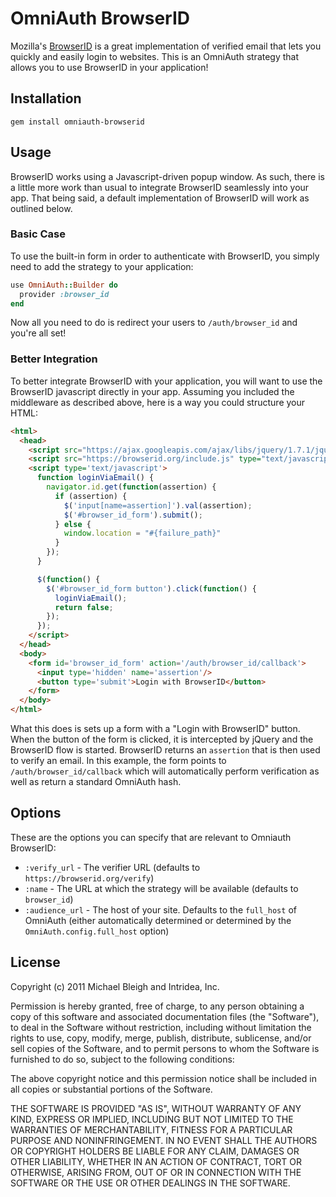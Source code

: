 # OmniAuth BrowserID

Mozilla's [BrowserID](https://browserid.org/) is a great implementation of verified email that lets you quickly and easily login to websites. This is an OmniAuth strategy that allows you to use BrowserID in your application!

## Installation

    gem install omniauth-browserid

## Usage

BrowserID works using a Javascript-driven popup window. As such, there is a little more work than usual to integrate BrowserID seamlessly into your app. That being said, a default implementation of BrowserID will work as outlined below.

### Basic Case

To use the built-in form in order to authenticate with BrowserID, you simply need to add the strategy to your application:

```ruby
use OmniAuth::Builder do
  provider :browser_id
end
```

Now all you need to do is redirect your users to `/auth/browser_id` and you're all set!

### Better Integration

To better integrate BrowserID with your application, you will want to use the BrowserID javascript directly in your app. Assuming you included the middleware as described above, here is a way you could structure your HTML:

```html
<html>
  <head>
    <script src="https://ajax.googleapis.com/ajax/libs/jquery/1.7.1/jquery.min.js" type="text/javascript"></script>
    <script src="https://browserid.org/include.js" type="text/javascript"></script>
    <script type='text/javascript'>
      function loginViaEmail() {
        navigator.id.get(function(assertion) {
          if (assertion) {
            $('input[name=assertion]').val(assertion);
            $('#browser_id_form').submit();
          } else {
            window.location = "#{failure_path}"
          }
        });  
      }

      $(function() {
        $('#browser_id_form button').click(function() {
          loginViaEmail();
          return false;
        });
      });
    </script>
  </head>
  <body>
    <form id='browser_id_form' action='/auth/browser_id/callback'>
      <input type='hidden' name='assertion'/>
      <button type='submit'>Login with BrowserID</button>
    </form>
  </body>
</html>
```

What this does is sets up a form with a "Login with BrowserID" button. When the button of the form is clicked, it is intercepted by jQuery and the BrowserID flow is started. BrowserID returns an `assertion` that is then used to verify an email. In this example, the form points to `/auth/browser_id/callback` which will automatically perform verification as well as return a standard OmniAuth hash.

## Options

These are the options you can specify that are relevant to Omniauth BrowserID:

* `:verify_url` - The verifier URL (defaults to `https://browserid.org/verify`)
* `:name` - The URL at which the strategy will be available (defaults to `browser_id`)
* `:audience_url` - The host of your site. Defaults to the `full_host` of OmniAuth (either automatically determined or determined by the `OmniAuth.config.full_host` option)

## License

Copyright (c) 2011 Michael Bleigh and Intridea, Inc.

Permission is hereby granted, free of charge, to any person obtaining a copy of this software and associated documentation files (the "Software"), to deal in the Software without restriction, including without limitation the rights to use, copy, modify, merge, publish, distribute, sublicense, and/or sell copies of the Software, and to permit persons to whom the Software is furnished to do so, subject to the following conditions:

The above copyright notice and this permission notice shall be included in all copies or substantial portions of the Software.

THE SOFTWARE IS PROVIDED "AS IS", WITHOUT WARRANTY OF ANY KIND, EXPRESS OR IMPLIED, INCLUDING BUT NOT LIMITED TO THE WARRANTIES OF MERCHANTABILITY, FITNESS FOR A PARTICULAR PURPOSE AND NONINFRINGEMENT. IN NO EVENT SHALL THE AUTHORS OR COPYRIGHT HOLDERS BE LIABLE FOR ANY CLAIM, DAMAGES OR OTHER LIABILITY, WHETHER IN AN ACTION OF CONTRACT, TORT OR OTHERWISE, ARISING FROM, OUT OF OR IN CONNECTION WITH THE SOFTWARE OR THE USE OR OTHER DEALINGS IN THE SOFTWARE.
